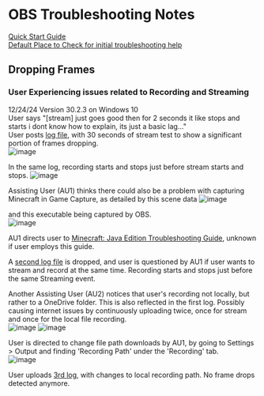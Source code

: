 # OBS Troubleshooting Notes
[Quick Start Guide](https://obsproject.com/kb/quick-start-guide)  
[Default Place to Check for initial troubleshooting help](https://obsproject.com/kb/category/2)

## Dropping Frames 
### User Experiencing issues related to Recording and Streaming
12/24/24 Version 30.2.3 on Windows 10  
User says "[stream] just goes good then for 2 seconds it like stops and starts i dont know how to explain, its just a basic lag..."  
User posts [log file](https://obsproject.com/logs/5lXOpH3kILrSQWA8), with 30 seconds of stream test to show a significant portion of frames dropping.  
![image](https://github.com/user-attachments/assets/fc04155e-dabb-4e30-a4ce-366710517abf)

In the same log, recording starts and stops just before stream starts and stops.
![image](https://github.com/user-attachments/assets/a899b37f-d71c-4286-a269-ce9d0c0ca8d8)
  
Assisting User (AU1) thinks there could also be a problem with capturing Minecraft in Game Capture, as detailed by this scene data
![image](https://github.com/user-attachments/assets/dbdd4208-8a03-4c50-a7ce-48d80f85578e)

and this executable being captured by OBS.  
![image](https://github.com/user-attachments/assets/220e9a02-f331-4460-94f6-dfe9d5e7fd65)

AU1 directs user to [Minecraft: Java Edition Troubleshooting Guide](https://obsproject.com/kb/minecraft-java-edition-troubleshooting), unknown if user employs this guide.  
  
A [second log file](https://obsproject.com/logs/gY2JCmuo0h23tXCm) is dropped, and user is questioned by AU1 if user wants to stream and record at the same time. Recording starts and stops just before the same Streaming event.
  
Another Assisting User (AU2) notices that user's recording not locally, but rather to a OneDrive folder. This is also reflected in the first log. Possibly causing internet issues by continuously uploading twice,
once for stream and once for the local file recording.  
![image](https://github.com/user-attachments/assets/60de516b-ada6-42d8-bf4a-93f0c83933fb) ![image](https://github.com/user-attachments/assets/7ac3e41f-6f3e-4402-b10c-8688e0bd113b)

User is directed to change file path downloads by AU1, by going to Settings > Output and finding 'Recording Path' under the 'Recording' tab.  
![image](https://github.com/user-attachments/assets/29b42d0b-9541-425f-96e8-506fdc8bc490)

User uploads [3rd log](https://obsproject.com/logs/uFwZHdSoviOqMwVO), with changes to local recording path. No frame drops detected anymore.
